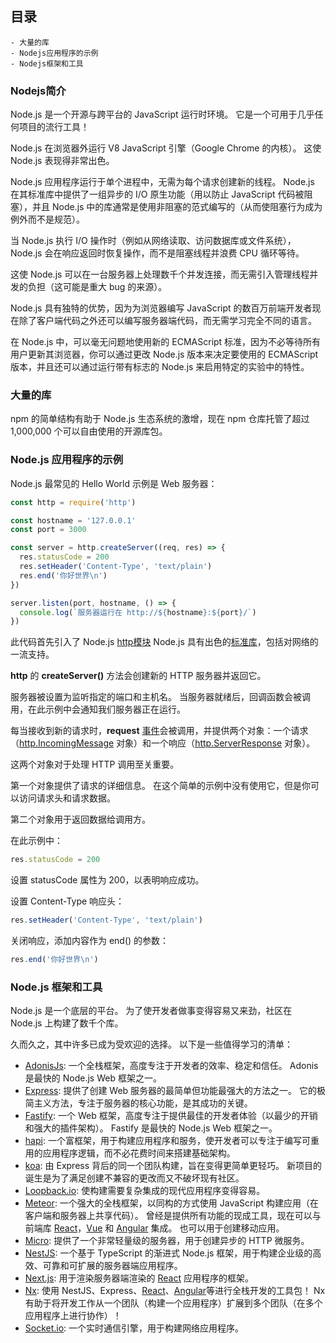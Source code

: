 ## 目录
	- 大量的库
	- Nodejs应用程序的示例
	- Nodejs框架和工具

### Nodejs简介
Node.js 是一个开源与跨平台的 JavaScript 运行时环境。 它是一个可用于几乎任何项目的流行工具！

Node.js 在浏览器外运行 V8 JavaScript 引擎（Google Chrome 的内核）。 这使 Node.js 表现得非常出色。

Node.js 应用程序运行于单个进程中，无需为每个请求创建新的线程。 Node.js 在其标准库中提供了一组异步的 I/O 原生功能（用以防止 JavaScript 代码被阻塞），并且 Node.js 中的库通常是使用非阻塞的范式编写的（从而使阻塞行为成为例外而不是规范）。

当 Node.js 执行 I/O 操作时（例如从网络读取、访问数据库或文件系统），Node.js 会在响应返回时恢复操作，而不是阻塞线程并浪费 CPU 循环等待。

这使 Node.js 可以在一台服务器上处理数千个并发连接，而无需引入管理线程并发的负担（这可能是重大 bug 的来源）。

Node.js 具有独特的优势，因为为浏览器编写 JavaScript 的数百万前端开发者现在除了客户端代码之外还可以编写服务器端代码，而无需学习完全不同的语言。

在 Node.js 中，可以毫无问题地使用新的 ECMAScript 标准，因为不必等待所有用户更新其浏览器，你可以通过更改 Node.js 版本来决定要使用的 ECMAScript 版本，并且还可以通过运行带有标志的 Node.js 来启用特定的实验中的特性。

### 大量的库
npm 的简单结构有助于 Node.js 生态系统的激增，现在 npm 仓库托管了超过 1,000,000 个可以自由使用的开源库包。

### Node.js 应用程序的示例
Node.js 最常见的 Hello World 示例是 Web 服务器：
```js
const http = require('http')

const hostname = '127.0.0.1'
const port = 3000

const server = http.createServer((req, res) => {
  res.statusCode = 200
  res.setHeader('Content-Type', 'text/plain')
  res.end('你好世界\n')
})

server.listen(port, hostname, () => {
  console.log(`服务器运行在 http://${hostname}:${port}/`)
})
```
此代码首先引入了 Node.js  [http模块](http://nodejs.cn/api/http.html)
Node.js 具有出色的[标准库](http://nodejs.cn/api/)，包括对网络的一流支持。

**http** 的 **createServer()** 方法会创建新的 HTTP 服务器并返回它。

服务器被设置为监听指定的端口和主机名。 当服务器就绪后，回调函数会被调用，在此示例中会通知我们服务器正在运行。

每当接收到新的请求时，**request** [事件](http://nodejs.cn/api/http.html#http_event_request)会被调用，并提供两个对象：一个请求（[http.IncomingMessage](http://nodejs.cn/api/http.html#http_class_http_incomingmessage) 对象）和一个响应（[http.ServerResponse](http://nodejs.cn/api/http.html#http_class_http_serverresponse) 对象）。

这两个对象对于处理 HTTP 调用至关重要。

第一个对象提供了请求的详细信息。 在这个简单的示例中没有使用它，但是你可以访问请求头和请求数据。

第二个对象用于返回数据给调用方。

在此示例中：
```js
res.statusCode = 200
```
设置 statusCode 属性为 200，以表明响应成功。

设置 Content-Type 响应头：
```js
res.setHeader('Content-Type', 'text/plain')
```
关闭响应，添加内容作为 end() 的参数：
```js
res.end('你好世界\n')
```

### Node.js 框架和工具
Node.js 是一个底层的平台。 为了使开发者做事变得容易又来劲，社区在 Node.js 上构建了数千个库。

久而久之，其中许多已成为受欢迎的选择。 以下是一些值得学习的清单：

- [AdonisJs](https://adonisjs.com/): 一个全栈框架，高度专注于开发者的效率、稳定和信任。 Adonis 是最快的 Node.js Web 框架之一。
- [Express](https://expressjs.com/): 提供了创建 Web 服务器的最简单但功能最强大的方法之一。 它的极简主义方法，专注于服务器的核心功能，是其成功的关键。
- [Fastify](https://fastify.io/): 一个 Web 框架，高度专注于提供最佳的开发者体验（以最少的开销和强大的插件架构）。 Fastify 是最快的 Node.js Web 框架之一。
- [hapi](https://hapijs.com/): 一个富框架，用于构建应用程序和服务，使开发者可以专注于编写可重用的应用程序逻辑，而不必花费时间来搭建基础架构。
- [koa](http://koajs.com/): 由 Express 背后的同一个团队构建，旨在变得更简单更轻巧。 新项目的诞生是为了满足创建不兼容的更改而又不破坏现有社区。
- [Loopback.io](https://loopback.io/): 使构建需要复杂集成的现代应用程序变得容易。
- [Meteor](https://meteor.com/): 一个强大的全栈框架，以同构的方式使用 JavaScript 构建应用（在客户端和服务器上共享代码）。 曾经是提供所有功能的现成工具，现在可以与前端库 [React](https://reactjs.org/)，[Vue](https://vuejs.org/) 和 [Angular](https://angular.io/) 集成。 也可以用于创建移动应用。
- [Micro](https://github.com/zeit/micro): 提供了一个非常轻量级的服务器，用于创建异步的 HTTP 微服务。
- [NestJS](https://nestjs.com/): 一个基于 TypeScript 的渐进式 Node.js 框架，用于构建企业级的高效、可靠和可扩展的服务器端应用程序。
- [Next.js](https://nestjs.com/): 用于渲染服务器端渲染的 [React](https://reactjs.org/) 应用程序的框架。
- [Nx](https://nx.dev/): 使用 NestJS、Express、[React](https://reactjs.org/)、[Angular](https://angular.io/)等进行全栈开发的工具包！ Nx 有助于将开发工作从一个团队（构建一个应用程序）扩展到多个团队（在多个应用程序上进行协作）！
- [Socket.io](https://socket.io/): 一个实时通信引擎，用于构建网络应用程序。
